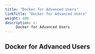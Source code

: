 ```yaml
---
title: "Docker for Advanced Users"
linkTitle: "Docker for Advanced Users"
weight: 400
description: >-
     Docker for Advanced Users
---
```


## Docker for Advanced Users
